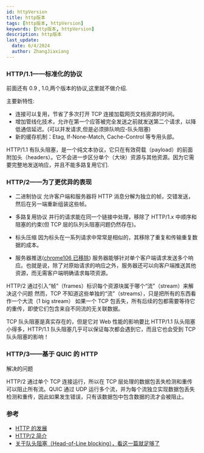 ```yaml
---
id: httpVersion
title: http版本
tags: [http版本, httpVersion]
keywords: [http版本, httpVersion]
description: http版本
last_update:
  date: 6/4/2024
  author: ZhangJiaxiang
---
```


### HTTP/1.1——标准化的协议

前面还有 0.9 , 1.0,两个版本的协议,这里就不做介绍.

主要新特性:

- 连接可以复用，节省了多次打开 TCP 连接加载网页文档资源的时间。
- 增加管线化技术，允许在第一个应答被完全发送之前就发送第二个请求，以降低通信延迟。(可以并发请求,但是必须排队响应-队头阻塞)
- 新的缓存机制：Etag, If-None-Match, Cache-Control 等专用头部。

HTTP/1.1 有队头阻塞，是一个纯文本协议，它只在有效荷载（payload）的前面附加头（headers）。它不会进一步区分单个（大块）资源与其他资源。因为它需要完整地发送响应，并且不能多路复用它们.

### HTTP/2——为了更优异的表现

- 二进制协议
  允许客户端和服务器将 HTTP 消息分解为独立的帧，交错发送，然后在另一端重新组装这些帧。

- 多路复用协议
  并行的请求能在同一个链接中处理，移除了 HTTP/1.x 中顺序和阻塞的约束(但 TCP 层的队列头阻塞问题仍然存在)。

- 标头压缩
  因为标头在一系列请求中常常是相似的，其移除了重复和传输重复数据的成本。

- 服务器推送([chrome106 已移除](https://developer.chrome.com/blog/removing-push?hl=zh-cn))
  服务器能够针对单个客户端请求发送多个响应。也就是说，除了对原始请求的响应之外，服务器还可以向客户端推送其他资源，而无需客户端明确请求每项资源。

HTTP/2 通过引入“帧”（frames）标识每个资源块属于哪个“流”（stream）来解决这个问题
然而，TCP 不知道这些单独的“流”（streams），只是把所有的东西看作一个大流（1 big stream）
如果一个 TCP 包丢失，所有后续的包都需要等待它的重传，即使它们包含来自不同流的无关联数据。

TCP 队头阻塞是真实存在的，但是它对 Web 性能的影响要比 HTTP/1.1 队头阻塞小得多，HTTP/1.1 队头阻塞几乎可以保证每次都会遇到它，而且它也会受到 TCP 队头阻塞的影响！

### HTTP/3——基于 QUIC 的 HTTP

解决的问题

HTTP/2 通过单个 TCP 连接运行，所以在 TCP 层处理的数据包丢失检测和重传可以阻止所有流。QUIC 通过 UDP 运行多个流，并为每个流独立实现数据包丢失检测和重传，因此如果发生错误，只有该数据包中包含数据的流才会被阻止。

### 参考

- [HTTP 的发展](https://developer.mozilla.org/zh-CN/docs/Web/HTTP/Basics_of_HTTP/Evolution_of_HTTP)
- [HTTP/2 简介](https://web.dev/articles/performance-http2?hl=zh-cn)
- [关于队头阻塞（Head-of-Line blocking），看这一篇就足够了](https://zhuanlan.zhihu.com/p/330300133)
